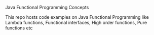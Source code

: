 Java Functional Programming Concepts

This repo hosts code examples on Java Functional Programming like Lambda functions, Functional interfaces, High order functions, Pure functions etc
